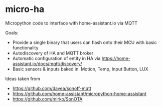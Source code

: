 # micro-ha
Micropython code to interface with home-assistant.io via MQTT

Goals:
  - Provide a single binary that users can flash onto their MCU with basic functionality
  - Autodiscovery of HA and MQTT broker
  - Automatic configuration of entity in HA via https://home-assistant.io/docs/mqtt/discovery/
  - Basic sensors & inputs baked in. Motion, Temp, Input Button, LUX

Ideas taken from
  * https://github.com/davea/sonoff-mqtt
  * https://github.com/home-assistant/micropython-home-assistant
  * https://github.com/mirko/SonOTA
